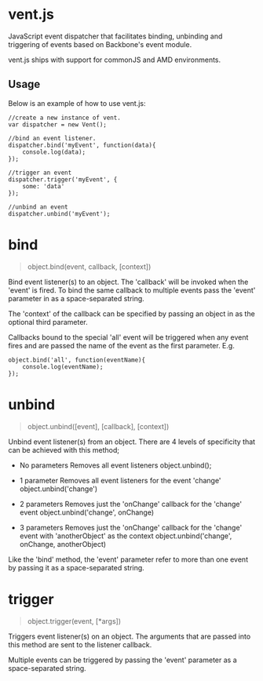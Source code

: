 vent.js
====

JavaScript event dispatcher that facilitates binding, unbinding and triggering of events based on Backbone's event module.

vent.js ships with support for commonJS and AMD environments.

## Usage

Below is an example of how to use vent.js:

	//create a new instance of vent.
	var dispatcher = new Vent();
	
	//bind an event listener.
	dispatcher.bind('myEvent', function(data){
		console.log(data);
	});
	
	//trigger an event
	dispatcher.trigger('myEvent', {
		some: 'data'
	});
	
	//unbind an event
	dispatcher.unbind('myEvent');
	
# bind

> object.bind(event, callback, [context])

Bind event listener(s) to an object. The 'callback' will be invoked when the 'event' is fired. To bind the same callback to multiple events pass the 'event' parameter in as a space-separated string.

The 'context' of the callback can be specified by passing an object in as the optional third parameter.

Callbacks bound to the special 'all' event will be triggered when any event fires and are passed the name of the event as the first parameter. E.g.

	object.bind('all', function(eventName){
		console.log(eventName);
	});

# unbind

> object.unbind([event], [callback], [context])

Unbind event listener(s) from an object. There are 4 levels of specificity that can be achieved with this method;

- No parameters
	Removes all event listeners
	object.unbind();

- 1 parameter
	Removes all event listeners for the event 'change'
	object.unbind('change')

- 2 parameters
	Removes just the 'onChange' callback for the 'change' event
	object.unbind('change', onChange)
	
- 3 parameters
	Removes just the 'onChange' callback for the 'change' event with 'anotherObject' as the context
	object.unbind('change', onChange, anotherObject)
	
Like the 'bind' method, the 'event' parameter refer to more than one event by passing it as a space-separated string.
	
# trigger

> object.trigger(event, [*args])

Triggers event listener(s) on an object. The arguments that are passed into this method are sent to the listener callback.

Multiple events can be triggered by passing the 'event' parameter as a space-separated string.
